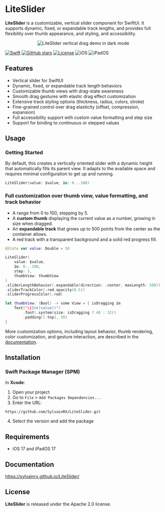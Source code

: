 # LiteSlider

**LiteSlider** is a customizable, vertical slider component for SwiftUI. It supports dynamic, fixed, or expandable track lengths, and provides full flexibility over thumb appearance, and styling, and accessibility.

<div align="center">
  <picture>
    <source media="(prefers-color-scheme: dark)" srcset="https://raw.githubusercontent.com/SylvainRX/sylvainrx.github.io/main/LiteSlider/demo/dark.gif">
    <source media="(prefers-color-scheme: light)" srcset="https://raw.githubusercontent.com/SylvainRX/sylvainrx.github.io/main/LiteSlider/demo/light.gif">
    <img alt="LiteSlider vertical drag demo in dark mode" src="https://raw.githubusercontent.com/SylvainRX/sylvainrx.github.io/main/LiteSlider/demo/dark.gif">
  </picture>
</div>

[![Swift](https://img.shields.io/badge/Swift%206.1-FA7343?logo=swift&logoColor=white)](https://swift.org) [![GitHub stars](https://img.shields.io/github/stars/SylvainRX/LiteSlider?style=flat&color=yellow&label=Stars)](https://github.com/SylvainRX/LiteSlider/stargazers) [![License](https://img.shields.io/badge/License-Apache%202.0-blue)](https://github.com/SylvainRX/LiteSlider/blob/main/LICENSE) ![iOS](https://img.shields.io/badge/iOS-17.0+-lightgray?logo=apple&logoColor=white) ![iPadOS](https://img.shields.io/badge/iPadOS-17.0+-lightgray?logo=apple&logoColor=white)

## Features

- Vertical slider for SwiftUI
- Dynamic, fixed, or expandable track length behaviors
- Customizable thumb views with drag-state awareness
- Smooth drag gestures with elastic drag effect customization
- Extensive track styling options (thickness, radius, colors, stroke)
- Fine-grained control over drag elasticity (offset, compression, expansion)
- Full accessibility support with custom value formatting and step size
- Support for binding to continuous or stepped values

## Usage

### Getting Started

By default, this creates a vertically oriented slider with a dynamic height that automatically fills its parent view. It adapts to the available space and requires minimal configuration to get up and running.
```swift
LiteSlider(value: $value, in: 0...100)
```

### Full customization over thumb view, value formatting, and track behavior
-   A range from 0 to 100, stepping by 5.
-   A  **custom thumb**  displaying the current value as a number, growing in size when dragged.
-   An  **expandable track**  that grows up to 500 points from the center as the container allows.
-   A red track with a transparent background and a solid red progress fill.
```swift
@State var value: Double = 50

LiteSlider(
    value: $value,
    in: 0...100,
    step: 5,
    thumbView: thumbView
)
.sliderLengthBehavior(.expandable(direction: .center, maxLength: 500))
.sliderTrackColor(.red.opacity(0.5))
.sliderProgressColor(.red)

let thumbView: (Bool) -> some View = { isDragging in
    Text("\(Int(value))")
        .font(.system(size: isDragging ? 40 : 32))
        .padding([.top], 30)
}
```
More customization options, including layout behavior, thumb rendering, color customization, and gesture interaction, are described in the [documentation](https://sylvainrx.github.io/LiteSlider/documentation/liteslider/swiftuicore/view).

## Installation

### Swift Package Manager (SPM)

In **Xcode**:

1. Open your project
2. Go to `File` > `Add Packages Dependencies...`
3. Enter the URL:

```
https://github.com/SylvainRX/LiteSlider.git
```

4. Select the version and add the package

## Requirements

- iOS 17 and iPadOS 17



## Documentation

https://sylvainrx.github.io/LiteSlider/

## License

**LiteSlider** is released under the Apache 2.0 license.
